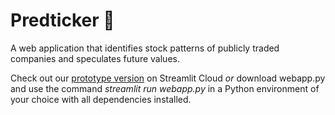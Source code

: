 # Predticker 🔮
A web application that identifies stock patterns of publicly traded companies and speculates future values.

Check out our [prototype version](https://aidanaalund-predticker-webapp-alyjza.streamlit.app/) on Streamlit Cloud 
_or_ download webapp.py and use the command _streamlit run webapp.py_ in a Python environment of your choice with all dependencies installed.
